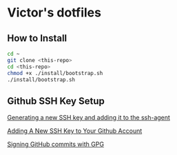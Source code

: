 # Victor's dotfiles

## How to Install

```bash
cd ~
git clone <this-repo>
cd <this-repo>
chmod +x ./install/bootstrap.sh
./install/bootstrap.sh
```

## Github SSH Key Setup

[Generating a new SSH key and adding it to the ssh-agent](https://help.github.com/articles/generating-a-new-ssh-key-and-adding-it-to-the-ssh-agent/)

[Adding A New SSH Key to Your Github Account](https://help.github.com/articles/adding-a-new-ssh-key-to-your-github-account/)

[Signing GitHub commits with GPG](https://docs.github.com/en/authentication/managing-commit-signature-verification/signing-commits)
